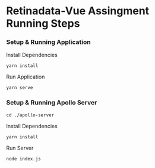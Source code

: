# Retinadata-Vue Assingment Running Steps


### Setup & Running Application

Install Dependencies
```
yarn install
```
Run Application
```
yarn serve
```

### Setup & Running Apollo Server

```
cd ./apollo-server
```
Install Dependencies
```
yarn install
```
Run Server
```
node index.js
```
